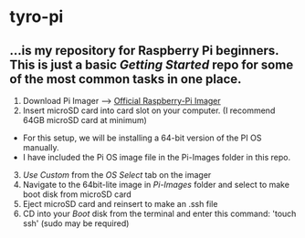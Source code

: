 # tyro-pi
...is my repository for Raspberry Pi beginners. This is just a basic *Getting Started* repo for some of the most common tasks in one place.
---
1. Download Pi Imager --> [Official Raspberry-Pi Imager](https://www.raspberrypi.com/software/)
2. Insert microSD card into card slot on your computer. (I recommend 64GB microSD card at minimum)
- For this setup, we will be installing a 64-bit version of the PI OS manually.
- I have included the Pi OS image file in the Pi-Images folder in this repo.
3. *Use Custom* from the *OS Select* tab on the imager
4. Navigate to the 64bit-lite image in *Pi-Images* folder and select to make boot disk from microSD card
5. Eject microSD card and reinsert to make an .ssh file
6. CD into your *Boot* disk from the terminal and enter this command: 'touch ssh' (sudo may be required)